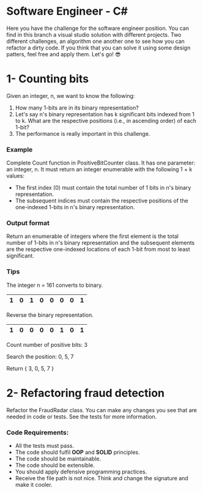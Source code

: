 # Software Engineer - C#

Here you have the challenge for the software engineer position. You can find in this branch a visual studio solution with different projects. Two different challenges, an algorithm one another one to see how you can refactor a dirty code. If you think that you can solve it using some design patters, feel free and apply them. Let's go! :sunglasses:


# 1- Counting bits
Given an integer, n, we want to know the following:
1. How many 1-bits are in its binary representation?
2. Let's say n's binary representation has k significant bits indexed from 1 to k. What are the respective positions (i.e., in ascending order) of each 1-bit?
3. The performance is really important in this challenge.


### Example

Complete Count function in PositiveBitCounter class. It has one parameter: an integer, n. It must return an integer enumerable with the following 1 + k values:
* The first index (0) must contain the total number of 1 bits in n's binary representation.
* The subsequent indices must contain the respective positions of the one-indexed 1-bits in n's binary representation.

### Output format

Return an enumerable of integers where the first element is the total number of 1-bits in n's binary representation and the subsequent elements are the respective one-indexed locations of each 1-bit from most to least significant.

### Tips

The integer n = 161 converts to binary.

1 | 0 | 1 | 0 | 0 | 0 | 0 | 1
---|---|---|---|---|---|---| ---|

Reverse the binary representation.

1 | 0 | 0 | 0 | 0 | 1 | 0 | 1
---|---|---|---|---|---|---| ---|

Count number of positive bits: 3

Search the position: 0, 5, 7

Return { 3, 0, 5, 7 }


# 2- Refactoring fraud detection
Refactor the FraudRadar class. You can make any changes you see that are needed in code or tests. See the tests for more information.

### Code Requirements:
* All the tests must pass.
* The code should fulfil **OOP** and **SOLID** principles.
* The code should be maintainable.
* The code should be extensible.
* You should apply defensive programming practices.
* Receive the file path is not nice. Think and change the signature and make it cooler.